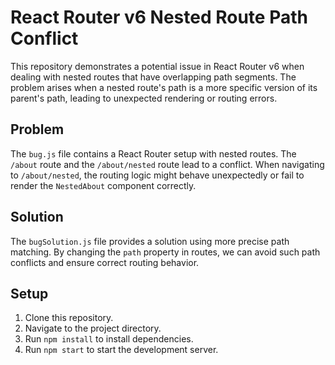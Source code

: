 # React Router v6 Nested Route Path Conflict

This repository demonstrates a potential issue in React Router v6 when dealing with nested routes that have overlapping path segments.  The problem arises when a nested route's path is a more specific version of its parent's path, leading to unexpected rendering or routing errors.

## Problem

The `bug.js` file contains a React Router setup with nested routes. The `/about` route and the `/about/nested` route lead to a conflict. When navigating to `/about/nested`, the routing logic might behave unexpectedly or fail to render the `NestedAbout` component correctly.

## Solution

The `bugSolution.js` file provides a solution using more precise path matching. By changing the `path` property in routes, we can avoid such path conflicts and ensure correct routing behavior.

## Setup

1.  Clone this repository.
2.  Navigate to the project directory.
3.  Run `npm install` to install dependencies.
4.  Run `npm start` to start the development server.